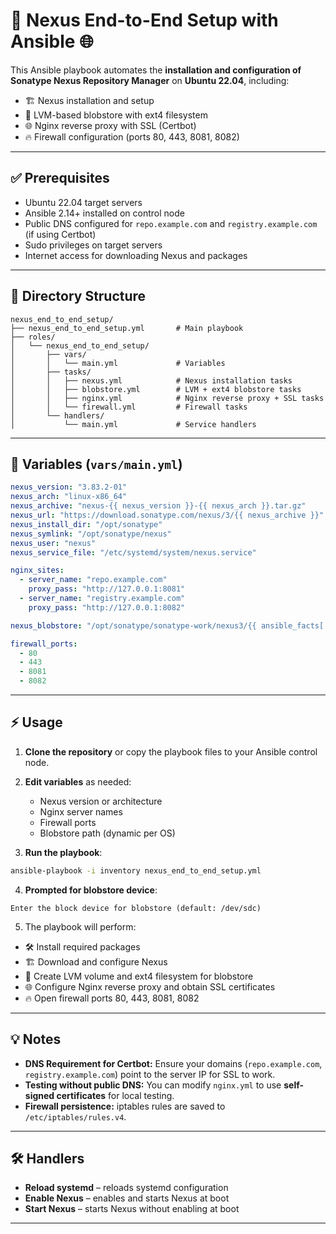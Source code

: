 # 🚀 Nexus End-to-End Setup with Ansible 🌐

This Ansible playbook automates the **installation and configuration of Sonatype Nexus Repository Manager** on **Ubuntu 22.04**, including:

* 🏗️ Nexus installation and setup
* 💾 LVM-based blobstore with ext4 filesystem
* 🌐 Nginx reverse proxy with SSL (Certbot)
* 🔥 Firewall configuration (ports 80, 443, 8081, 8082)

---

## ✅ Prerequisites

* Ubuntu 22.04 target servers
* Ansible 2.14+ installed on control node
* Public DNS configured for `repo.example.com` and `registry.example.com` (if using Certbot)
* Sudo privileges on target servers
* Internet access for downloading Nexus and packages

---

## 📂 Directory Structure

```
nexus_end_to_end_setup/
├── nexus_end_to_end_setup.yml       # Main playbook
├── roles/
│   └── nexus_end_to_end_setup/
│       ├── vars/
│       │   └── main.yml             # Variables
│       ├── tasks/
│       │   ├── nexus.yml            # Nexus installation tasks
│       │   ├── blobstore.yml        # LVM + ext4 blobstore tasks
│       │   ├── nginx.yml            # Nginx reverse proxy + SSL tasks
│       │   └── firewall.yml         # Firewall tasks
│       └── handlers/
│           └── main.yml             # Service handlers
```

---

## 📝 Variables (`vars/main.yml`)

```yaml
nexus_version: "3.83.2-01"
nexus_arch: "linux-x86_64"
nexus_archive: "nexus-{{ nexus_version }}-{{ nexus_arch }}.tar.gz"
nexus_url: "https://download.sonatype.com/nexus/3/{{ nexus_archive }}"
nexus_install_dir: "/opt/sonatype"
nexus_symlink: "/opt/sonatype/nexus"
nexus_user: "nexus"
nexus_service_file: "/etc/systemd/system/nexus.service"

nginx_sites:
  - server_name: "repo.example.com"
    proxy_pass: "http://127.0.0.1:8081"
  - server_name: "registry.example.com"
    proxy_pass: "http://127.0.0.1:8082"

nexus_blobstore: "/opt/sonatype/sonatype-work/nexus3/{{ ansible_facts['distribution'] | lower }}-{{ ansible_facts['distribution_release'] }}-blobstore"

firewall_ports:
  - 80
  - 443
  - 8081
  - 8082
```

---

## ⚡ Usage

1. **Clone the repository** or copy the playbook files to your Ansible control node.

2. **Edit variables** as needed:

   * Nexus version or architecture
   * Nginx server names
   * Firewall ports
   * Blobstore path (dynamic per OS)

3. **Run the playbook**:

```bash
ansible-playbook -i inventory nexus_end_to_end_setup.yml
```

4. **Prompted for blobstore device**:

```
Enter the block device for blobstore (default: /dev/sdc)
```

5. The playbook will perform:

* 🛠️ Install required packages
* 🏗️ Download and configure Nexus
* 💾 Create LVM volume and ext4 filesystem for blobstore
* 🌐 Configure Nginx reverse proxy and obtain SSL certificates
* 🔥 Open firewall ports 80, 443, 8081, 8082

---

## 💡 Notes

* **DNS Requirement for Certbot:** Ensure your domains (`repo.example.com`, `registry.example.com`) point to the server IP for SSL to work.
* **Testing without public DNS:** You can modify `nginx.yml` to use **self-signed certificates** for local testing.
* **Firewall persistence:** iptables rules are saved to `/etc/iptables/rules.v4`.

---

## 🛠️ Handlers

* **Reload systemd** – reloads systemd configuration
* **Enable Nexus** – enables and starts Nexus at boot
* **Start Nexus** – starts Nexus without enabling at boot

---
